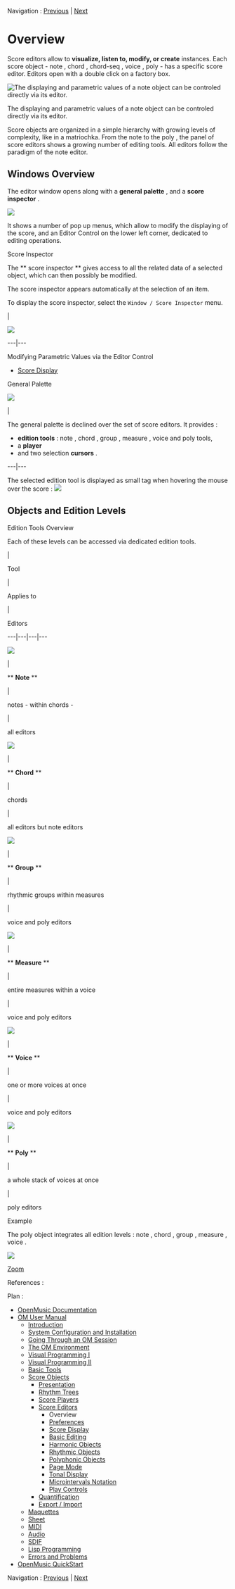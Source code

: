 Navigation : [Previous](ScoreEditors "page précédente\(Score
Editors\)") | [Next](Editors-Prefs "page
suivante\(Preferences\)")


# Overview

Score editors allow to **visualize, listen to, modify, or create** instances.
Each score object - note ,  chord ,  chord-seq ,  voice ,  poly - has a
specific score editor. Editors open with a double click on a factory box.

![The displaying and parametric values of a note object can be controled
directly via its editor.](../res/editbasic.png)

The displaying and parametric values of a note object can be controled
directly via its editor.

Score objects are organized in a simple hierarchy with growing levels of
complexity, like in a matriochka. From the  note to the  poly , the panel of
score editors shows a growing number of editing tools. All editors follow the
paradigm of the  note editor.

## Windows Overview

The  editor window opens along with a  **general palette** , and a  **score
inspector** .

![](../res/noteeditor.png)

It shows a number of pop up menus, which allow to modify the displaying of the
score, and an Editor Control on the lower left corner, dedicated to editing
operations.

Score Inspector

The  ** score inspector ** gives access to all the related data of a selected
object, which can then possibly be modified.

The score inspector appears automatically at the selection of an item.

To display the score inspector, select the `Window / Score Inspector` menu.

|

![](../res/insp.png)  
  
---|---  
  
Modifying Parametric Values via the Editor Control

  * [Score Display](Editor-Display)

General Palette

![](../res/genpalette.png)

|

The general palette is declined over the set of score editors. It provides :

  * **edition tools**  :  note ,  chord ,  group ,  measure ,  voice and  poly tools,
  * a  **player**
  * and two selection  **cursors** .

  
  
---|---  
  
The selected edition tool is displayed as small tag when hovering the mouse
over the score  : ![](../res/addnotemouse_icon.png)

## Objects and Edition Levels

Edition Tools Overview

Each of these levels can be accessed via dedicated edition tools.

|

Tool

|

Applies to

|

Editors  
  
---|---|---|---  
  
![](../res/notetool_icon.png)

|

** **Note** **

|

notes - within chords -

|

all editors  
  
![](../res/chordtool1_icon.png)

|

** **Chord** **

|

chords

|

all editors but  note editors  
  
![](../res/grouptool_icon.png)

|

** **Group** **

|

 rhythmic groups within measures

|

voice and  poly editors  
  
![](../res/mesbutton_icon.png)

|

** **Measure** **

|

entire measures within a voice

|

voice and  poly editors  
  
![](../res/voicet_icon.png)

|

** **Voice** **

|

 one or more voices at once

|

voice and  poly editors  
  
![](../res/polytool_icon.png)

|

** **Poly** **

|

a whole stack of voices at once

|

poly editors  
  
Example

The poly object integrates all edition levels :  note ,  chord ,  group ,
measure ,  voice .

![](../res/polystructure1_scr.png)

[Zoom](../res/polystructure1_scr_1.png "Zoom \(nouvelle fenêtre\)")

References :

Plan :

  * [OpenMusic Documentation](OM-Documentation)
  * [OM User Manual](OM-User-Manual)
    * [Introduction](00-Sommaire)
    * [System Configuration and Installation](Installation)
    * [Going Through an OM Session](Goingthrough)
    * [The OM Environment](Environment)
    * [Visual Programming I](BasicVisualProgramming)
    * [Visual Programming II](AdvancedVisualProgramming)
    * [Basic Tools](BasicObjects)
    * [Score Objects](ScoreObjects)
      * [Presentation](Score-Objects-Intro)
      * [Rhythm Trees](RT)
      * [Score Players](ScorePlayer)
      * [Score Editors](ScoreEditors)
        * Overview
        * [Preferences](Editors-Prefs)
        * [Score Display](Editor-Display)
        * [Basic Editing](Editor-Basics)
        * [Harmonic Objects](Harmonic-Obj-Editor)
        * [Rhythmic Objects](Editor-Rhythm)
        * [Polyphonic Objects](Poly-Multi-Editor)
        * [Page Mode](Editor-PageMode)
        * [Tonal Display](Editor-Tonality)
        * [Microintervals Notation](Editor-Microintervals)
        * [Play Controls](Editor-Play)
      * [Quantification](Quantification)
      * [Export / Import](ImportExport)
    * [Maquettes](Maquettes)
    * [Sheet](Sheet)
    * [MIDI](MIDI)
    * [Audio](Audio)
    * [SDIF](SDIF)
    * [Lisp Programming](Lisp)
    * [Errors and Problems](errors)
  * [OpenMusic QuickStart](QuickStart-Chapters)

Navigation : [Previous](ScoreEditors "page précédente\(Score
Editors\)") | [Next](Editors-Prefs "page
suivante\(Preferences\)")

